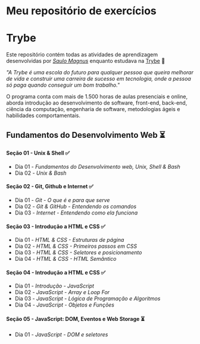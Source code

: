 # Meu repositório de exercícios

# Trybe

Este repositório contém todas as atividades de aprendizagem desenvolvidas por _[Saulo Magnus](em_breve_posto_o_linkedin_aqui)_ enquanto estudava na [Trybe](https://www.betrybe.com/) :rocket:

_"A Trybe é uma escola do futuro para qualquer pessoa que queira melhorar de vida e construir uma carreira de sucesso em tecnologia, onde a pessoa só paga quando conseguir um bom trabalho."_

O programa conta com mais de 1.500 horas de aulas presenciais e online, aborda introdução ao desenvolvimento de software, front-end, back-end, ciência da computação, engenharia de software, metodologias ágeis e habilidades comportamentais.

## Fundamentos do Desenvolvimento Web :hourglass_flowing_sand:

#### Seção 01 - Unix & Shell :white_check_mark:
- Dia 01 - _Fundamentos do Desenvolvimento web, Unix, Shell & Bash_
- Dia 02 - _Unix & Bash_

#### Seção 02 - Git, Github e Internet :white_check_mark:
- Dia 01 - _Git - O que é e para que serve_
- Dia 02 - _Git & GitHub - Entendendo os comandos_
- Dia 03 - _Internet - Entendendo como ela funciona_

#### Seção 03 - Introdução a HTML e CSS :white_check_mark:
- Dia 01 - _HTML & CSS - Estruturas de página_
- Dia 02 - _HTML & CSS - Primeiros passos em CSS_
- Dia 03 - _HTML & CSS - Seletores e posicionamento_
- Dia 04 - _HTML & CSS - HTML Semântico_

#### Seção 04 - Introdução a HTML e CSS :white_check_mark:
- Dia 01 - _Introdução - JavaScript_
- Dia 02 - _JavaScript - Array e Loop For_
- Dia 03 - _JavaScript - Lógica de Programação e Algoritmos_
- Dia 04 - _JavaScript - Objetos e Funções_

#### Seção 05 - JavaScript: DOM, Eventos e Web Storage :hourglass_flowing_sand:
- Dia 01 - _JavaScript - DOM e seletores_
